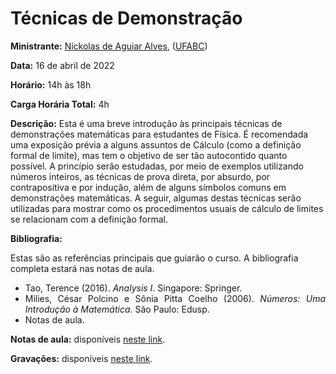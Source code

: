 # Técnicas de Demonstração

**Ministrante:** [Níckolas de Aguiar Alves](https://alves-nickolas.github.io/), ([UFABC](https://fisica.ufabc.edu.br/index.php/pt/))

**Data:** 16 de abril de 2022

**Horário:** 14h às 18h

**Carga Horária Total:** 4h

**Descrição:** Esta é uma breve introdução às principais técnicas de demonstrações matemáticas para estudantes de Física. É recomendada uma exposição prévia a alguns assuntos de Cálculo (como a definição formal de limite), mas tem o objetivo de ser tão autocontido quanto possível. A princípio serão estudadas, por meio de exemplos utilizando números inteiros, as técnicas de prova direta, por absurdo, por contrapositiva e por indução, além de alguns símbolos comuns em demonstrações matemáticas. A seguir, algumas destas técnicas serão utilizadas para mostrar como os procedimentos usuais de cálculo de limites se relacionam com a definição formal.

**Bibliografia:**

Estas são as referências principais que guiarão o curso. A bibliografia completa estará nas notas de aula.

<div style="text-align: justify">
 <ul>
   <li> Tao, Terence (2016). <i>Analysis I</i>. Singapore: Springer. </li>
   <li> Milies, César Polcino e Sônia Pitta Coelho (2006). <i>Números: Uma Introdução à Matemática</i>. São Paulo: Edusp.</li>
   <li> Notas de aula. </li>
 </ul>
</div>

**Notas de aula:** disponíveis [neste link](https://alves-nickolas.github.io/pdf/Técnicas_de_Demonstração.pdf).

**Gravações:** disponíveis [neste link](https://youtube.com/playlist?list=PLUtepDnpw2tNwGf5waaIHTmUAoedAqRpD).
